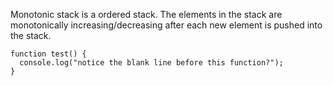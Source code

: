 Monotonic stack is a ordered stack. 
The elements in the stack are monotonically increasing/decreasing after each new element is pushed into the stack.

```
function test() {
  console.log("notice the blank line before this function?");
}
```

